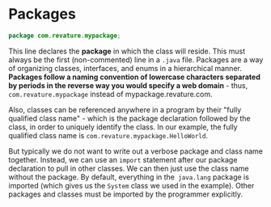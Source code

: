 # Packages

```java
package com.revature.mypackage;
```

This line declares the **package** in which the class will reside. This must always be the first (non-commented) line in a `.java` file. Packages are a way of organizing classes, interfaces, and enums in a hierarchical manner. **Packages follow a naming convention of lowercase characters separated by periods in the reverse way you would specify a web domain** - thus, `com.revature.mypackage` instead of mypackage.revature.com.

Also, classes can be referenced anywhere in a program by their "fully qualified class name" - which is the package declaration followed by the class, in order to uniquely identify the class. In our example, the fully qualified class name is `com.revature.mypackage.HelloWorld`.

But typically we do not want to write out a verbose package and class name together. Instead, we can use an `import` statement after our package declaration to pull in other classes. We can then just use the class name without the package. By default, everything in the` java.lang` package is imported (which gives us the `System` class we used in the example). Other packages and classes must be imported by the programmer explicitly.